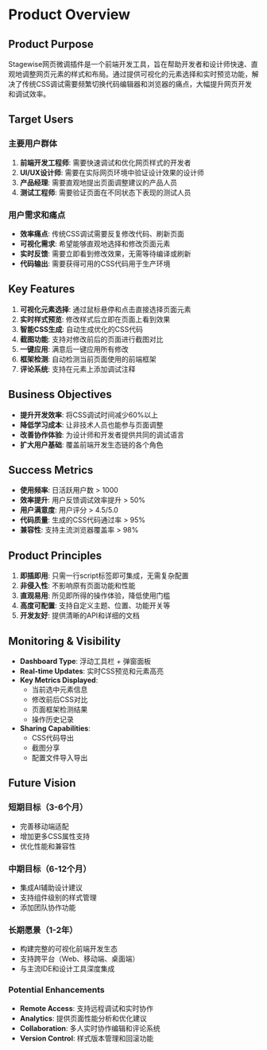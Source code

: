# Product Overview

## Product Purpose

Stagewise网页微调插件是一个前端开发工具，旨在帮助开发者和设计师快速、直观地调整网页元素的样式和布局。通过提供可视化的元素选择和实时预览功能，解决了传统CSS调试需要频繁切换代码编辑器和浏览器的痛点，大幅提升网页开发和调试效率。

## Target Users

### 主要用户群体
1. **前端开发工程师**: 需要快速调试和优化网页样式的开发者
2. **UI/UX设计师**: 需要在实际网页环境中验证设计效果的设计师
3. **产品经理**: 需要直观地提出页面调整建议的产品人员
4. **测试工程师**: 需要验证页面在不同状态下表现的测试人员

### 用户需求和痛点
- **效率痛点**: 传统CSS调试需要反复修改代码、刷新页面
- **可视化需求**: 希望能够直观地选择和修改页面元素
- **实时反馈**: 需要立即看到修改效果，无需等待编译或刷新
- **代码输出**: 需要获得可用的CSS代码用于生产环境

## Key Features

1. **可视化元素选择**: 通过鼠标悬停和点击直接选择页面元素
2. **实时样式预览**: 修改样式后立即在页面上看到效果
3. **智能CSS生成**: 自动生成优化的CSS代码
4. **截图功能**: 支持对修改前后的页面进行截图对比
5. **一键应用**: 满意后一键应用所有修改
6. **框架检测**: 自动检测当前页面使用的前端框架
7. **评论系统**: 支持在元素上添加调试注释

## Business Objectives

- **提升开发效率**: 将CSS调试时间减少60%以上
- **降低学习成本**: 让非技术人员也能参与页面调整
- **改善协作体验**: 为设计师和开发者提供共同的调试语言
- **扩大用户基础**: 覆盖前端开发生态链的各个角色

## Success Metrics

- **使用频率**: 日活跃用户数 > 1000
- **效率提升**: 用户反馈调试效率提升 > 50%
- **用户满意度**: 用户评分 > 4.5/5.0
- **代码质量**: 生成的CSS代码通过率 > 95%
- **兼容性**: 支持主流浏览器覆盖率 > 98%

## Product Principles

1. **即插即用**: 只需一行script标签即可集成，无需复杂配置
2. **非侵入性**: 不影响原有页面功能和性能
3. **直观易用**: 所见即所得的操作体验，降低使用门槛
4. **高度可配置**: 支持自定义主题、位置、功能开关等
5. **开发友好**: 提供清晰的API和详细的文档

## Monitoring & Visibility

- **Dashboard Type**: 浮动工具栏 + 弹窗面板
- **Real-time Updates**: 实时CSS预览和元素高亮
- **Key Metrics Displayed**: 
  - 当前选中元素信息
  - 修改前后CSS对比
  - 页面框架检测结果
  - 操作历史记录
- **Sharing Capabilities**: 
  - CSS代码导出
  - 截图分享
  - 配置文件导入导出

## Future Vision

### 短期目标（3-6个月）
- 完善移动端适配
- 增加更多CSS属性支持
- 优化性能和兼容性

### 中期目标（6-12个月）
- 集成AI辅助设计建议
- 支持组件级别的样式管理
- 添加团队协作功能

### 长期愿景（1-2年）
- 构建完整的可视化前端开发生态
- 支持跨平台（Web、移动端、桌面端）
- 与主流IDE和设计工具深度集成

### Potential Enhancements
- **Remote Access**: 支持远程调试和实时协作
- **Analytics**: 提供页面性能分析和优化建议
- **Collaboration**: 多人实时协作编辑和评论系统
- **Version Control**: 样式版本管理和回滚功能